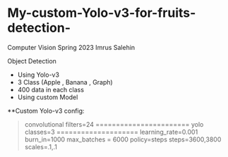 # My-custom-Yolo-v3-for-fruits-detection-
Computer Vision 
Spring 2023
Imrus Salehin



Object Detection
- Using Yolo-v3
- 3 Class (Apple , Banana , Graph)
- 400 data in each class 
- Using custom Model



**Custom Yolo-v3 config:

> convolutional 
filters=24
=======================
> yolo
classes=3
====================
learning_rate=0.001
burn_in=1000
max_batches = 6000
policy=steps
steps=3600,3800
scales=.1,.1


